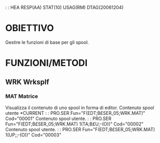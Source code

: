  :  : HEA RESP(AA) STAT(10) USAG(RM) DTAG(20061204)

# OBIETTIVO
Gestire le funzioni di base per gli spool.

# FUNZIONI/METODI

## WRK Wrksplf
### MAT Matrice
Visualizza il contenuto di uno spool in forma di editor.
Contenuto spool utente \*CURRENT
 :  : PRO.SER Fun="F(EDT;B£SER_05;WRK.MAT)" Cod="00001"
Contenuto spool utente.
 :  : PRO.SER Fun="F(EDT;B£SER_05;WRK.MAT) 1(TA;B£U;-(O))" Cod="00002"
Contenuto spool utente.
 :  : PRO.SER Fun="F(EDT;B£SER_05;WRK.MAT) 1(UP;;-(O))" Cod="00003"
